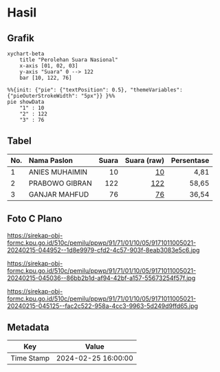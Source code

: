 # Hasil

## Grafik

```mermaid
xychart-beta
    title "Perolehan Suara Nasional"
    x-axis [01, 02, 03]
    y-axis "Suara" 0 --> 122
    bar [10, 122, 76]
```

```mermaid
%%{init: {"pie": {"textPosition": 0.5}, "themeVariables": {"pieOuterStrokeWidth": "5px"}} }%%
pie showData
    "1" : 10
    "2" : 122
    "3" : 76
```

## Tabel

| No. | Nama Paslon    | Suara | Suara (raw) | Persentase |
|:--- |:-------------- | -----:| -----------:| ----------:|
| 1   | ANIES MUHAIMIN | 10    | [10][p-1]   | 4,81       |
| 2   | PRABOWO GIBRAN | 122   | [122][p-2]  | 58,65      |
| 3   | GANJAR MAHFUD  | 76    | [76][p-3]   | 36,54      |


[p-1]: https://github.com/gigit-pemilu/pemilu-2024/blob/main/pilpres/hitung-suara/sub/91-papua/sub/71-kota-jayapura/sub/01-jayapura-utara/sub/1005-tanjung-ria/sub/021-tps/sub/paslon-1.txt
[p-2]: https://github.com/gigit-pemilu/pemilu-2024/blob/main/pilpres/hitung-suara/sub/91-papua/sub/71-kota-jayapura/sub/01-jayapura-utara/sub/1005-tanjung-ria/sub/021-tps/sub/paslon-2.txt
[p-3]: https://github.com/gigit-pemilu/pemilu-2024/blob/main/pilpres/hitung-suara/sub/91-papua/sub/71-kota-jayapura/sub/01-jayapura-utara/sub/1005-tanjung-ria/sub/021-tps/sub/paslon-3.txt

## Foto C Plano

https://sirekap-obj-formc.kpu.go.id/510c/pemilu/ppwp/91/71/01/10/05/9171011005021-20240215-044952--1d8e9979-cfd2-4c57-903f-8eab3083e5c6.jpg

https://sirekap-obj-formc.kpu.go.id/510c/pemilu/ppwp/91/71/01/10/05/9171011005021-20240215-045036--86bb2b1d-af94-42bf-a157-55673254f57f.jpg

https://sirekap-obj-formc.kpu.go.id/510c/pemilu/ppwp/91/71/01/10/05/9171011005021-20240215-045125--fac2c522-958a-4cc3-9963-5d249d9ffd65.jpg


## Metadata

| Key        | Value               |
| ---------- | ------------------- |
| Time Stamp | 2024-02-25 16:00:00 |



